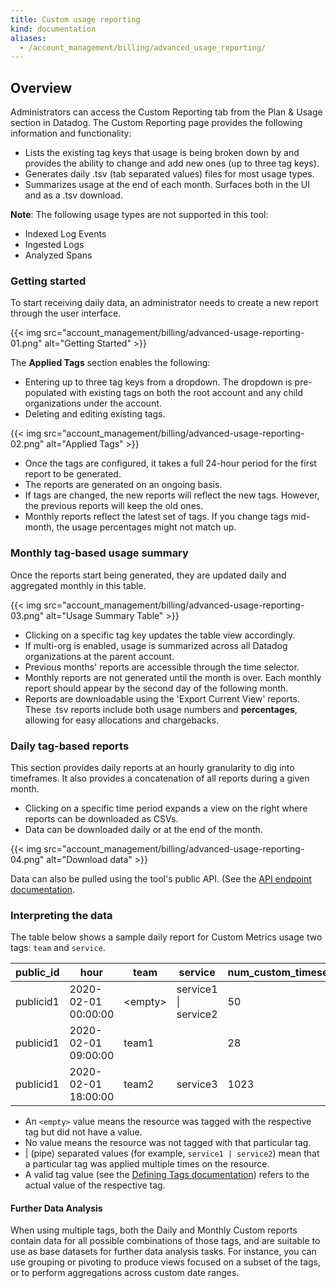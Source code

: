 ```yaml
---
title: Custom usage reporting
kind: documentation
aliases:
  - /account_management/billing/advanced_usage_reporting/
---
```


## Overview

Administrators can access the Custom Reporting tab from the Plan & Usage section in Datadog. The Custom Reporting page provides the following information and functionality:

* Lists the existing tag keys that usage is being broken down by and provides the ability to change and add new ones (up to three tag keys).
* Generates daily .tsv (tab separated values) files for most usage types.
* Summarizes usage at the end of each month. Surfaces both in the UI and as a .tsv download.

**Note**: The following usage types are not supported in this tool:

* Indexed Log Events
* Ingested Logs
* Analyzed Spans

### Getting started

To start receiving daily data, an administrator needs to create a new report through the user interface. 

{{< img src="account_management/billing/advanced-usage-reporting-01.png" alt="Getting Started" >}}

The **Applied Tags** section enables the following:

* Entering up to three tag keys from a dropdown. The dropdown is pre-populated with existing tags on both the root account and any child organizations under the account.
* Deleting and editing existing tags.

{{< img src="account_management/billing/advanced-usage-reporting-02.png" alt="Applied Tags" >}}

* Once the tags are configured, it takes a full 24-hour period for the first report to be generated.
* The reports are generated on an ongoing basis.
* If tags are changed, the new reports will reflect the new tags. However, the previous reports will keep the old ones.
* Monthly reports reflect the latest set of tags. If you change tags mid-month, the usage percentages might not match up. 

### Monthly tag-based usage summary

Once the reports start being generated, they are updated daily and aggregated monthly in this table.

{{< img src="account_management/billing/advanced-usage-reporting-03.png" alt="Usage Summary Table" >}}

* Clicking on a specific tag key updates the table view accordingly.
* If multi-org is enabled, usage is summarized across all Datadog organizations at the parent account.
* Previous months' reports are accessible through the time selector.
* Monthly reports are not generated until the month is over. Each monthly report should appear by the second day of the following month. 
* Reports are downloadable using the 'Export Current View' reports. These .tsv reports include both usage numbers and **percentages**, allowing for easy allocations and chargebacks.

### Daily tag-based reports

This section provides daily reports at an hourly granularity to dig into timeframes. It also provides a concatenation of all reports during a given month.

* Clicking on a specific time period expands a view on the right where reports can be downloaded as CSVs.
* Data can be downloaded daily or at the end of the month.

{{< img src="account_management/billing/advanced-usage-reporting-04.png" alt="Download data" >}}

Data can also be pulled using the tool's public API. (See the [API endpoint documentation][2].

### Interpreting the data

The table below shows a sample daily report for Custom Metrics usage two tags: `team` and `service`.

| public_id   | hour                  | team      | service               | num_custom_timeseries           |
|-------------|-----------------------|-----------|-----------------------|---------------------------------|
| publicid1   | 2020-02-01 00:00:00   | &lt;empty&gt; | service1 &#124; service2 | 50                              |
| publicid1   | 2020-02-01 09:00:00   | team1     |                       | 28                              |
| publicid1   | 2020-02-01 18:00:00   | team2     | service3              | 1023                            |


* An `<empty>` value means the resource was tagged with the respective tag but did not have a value.
* No value means the resource was not tagged with that particular tag.
* | (pipe) separated values (for example, `service1 | service2`) mean that a particular tag was applied multiple times on the resource.
* A valid tag value (see the [Defining Tags documentation][1]) refers to the actual value of the respective tag.

#### Further Data Analysis

When using multiple tags, both the Daily and Monthly Custom reports contain data for all possible combinations of those tags, and are suitable to use as base datasets for further data analysis tasks. For instance, you can use grouping or pivoting to produce views focused on a subset of the tags, or to perform aggregations across custom date ranges.

[1]: https://docs.datadoghq.com/tagging/#defining-tags
[2]: https://docs.datadoghq.com/api/#get-daily-custom-reporting-available-files
